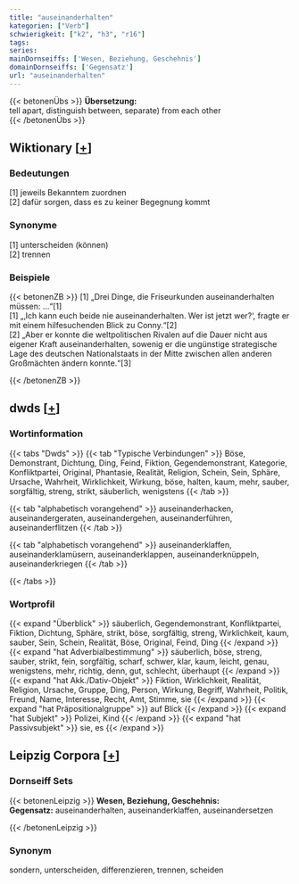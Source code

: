 ```yaml
---
title: "auseinanderhalten"
kategorien: ["Verb"]
schwierigkeit: ["k2", "h3", "r16"]
tags:
series:
mainDornseiffs: ['Wesen, Beziehung, Geschehnis']
domainDornseiffs: ['Gegensatz']
url: "auseinanderhalten"
---
```


{{< betonenÜbs >}}
**Übersetzung:**  
tell apart, distinguish between, separate) from each other  
{{< /betonenÜbs >}}

## Wiktionary [[+](https://de.wiktionary.org/wiki/auseinanderhalten)]

### Bedeutungen
[1] jeweils Bekanntem zuordnen  
[2] dafür sorgen, dass es zu keiner Begegnung kommt  

### Synonyme
[1] unterscheiden (können)  
[2] trennen  

### Beispiele
{{< betonenZB >}}
[1] „Drei Dinge, die Friseurkunden auseinanderhalten müssen: …“[1]  
[1] „‚Ich kann euch beide nie auseinanderhalten. Wer ist jetzt wer?‘, fragte er mit einem hilfesuchenden Blick zu Conny.“[2]  
[2] „Aber er konnte die weltpolitischen Rivalen auf die Dauer nicht aus eigener Kraft auseinanderhalten, sowenig er die ungünstige strategische Lage des deutschen Nationalstaats in der Mitte zwischen allen anderen Großmächten ändern konnte.“[3]  

{{< /betonenZB >}}


## dwds [[+](https://www.dwds.de/wb/auseinanderhalten)]

### Wortinformation
{{< tabs "Dwds" >}}
{{< tab "Typische Verbindungen" >}}
Böse, Demonstrant, Dichtung, Ding, Feind, Fiktion, Gegendemonstrant, Kategorie, Konfliktpartei, Original, Phantasie, Realität, Religion, Schein, Sein, Sphäre, Ursache, Wahrheit, Wirklichkeit, Wirkung, böse, halten, kaum, mehr, sauber, sorgfältig, streng, strikt, säuberlich, wenigstens
{{< /tab >}}

{{< tab "alphabetisch vorangehend" >}}
auseinanderhacken, auseinandergeraten, auseinandergehen, auseinanderführen, auseinanderflitzen
{{< /tab >}}

{{< tab "alphabetisch vorangehend" >}}
auseinanderklaffen, auseinanderklamüsern, auseinanderklappen, auseinanderknüppeln, auseinanderkriegen
{{< /tab >}}

{{< /tabs >}}

### Wortprofil
{{< expand "Überblick" >}} säuberlich, Gegendemonstrant, Konfliktpartei, Fiktion, Dichtung, Sphäre, strikt, böse, sorgfältig, streng, Wirklichkeit, kaum, sauber, Sein, Schein, Realität, Böse, Original, Feind, Ding {{< /expand >}}
{{< expand "hat Adverbialbestimmung" >}} säuberlich, böse, streng, sauber, strikt, fein, sorgfältig, scharf, schwer, klar, kaum, leicht, genau, wenigstens, mehr, richtig, denn, gut, schlecht, überhaupt {{< /expand >}}
{{< expand "hat Akk./Dativ-Objekt" >}} Fiktion, Wirklichkeit, Realität, Religion, Ursache, Gruppe, Ding, Person, Wirkung, Begriff, Wahrheit, Politik, Freund, Name, Interesse, Recht, Amt, Stimme, sie {{< /expand >}}
{{< expand "hat Präpositionalgruppe" >}} auf Blick {{< /expand >}}
{{< expand "hat Subjekt" >}} Polizei, Kind {{< /expand >}}
{{< expand "hat Passivsubjekt" >}} sie, es {{< /expand >}}

## Leipzig Corpora [[+](https://corpora.uni-leipzig.de/en/res?word=auseinanderhalten&corpusId=deu_newscrawl-public_2018)]

### Dornseiff Sets
{{< betonenLeipzig >}}
**Wesen, Beziehung, Geschehnis:**  
**Gegensatz:** auseinanderhalten, auseinanderklaffen, auseinandersetzen  

{{< /betonenLeipzig >}}

### Synonym
sondern, unterscheiden, differenzieren, trennen, scheiden

